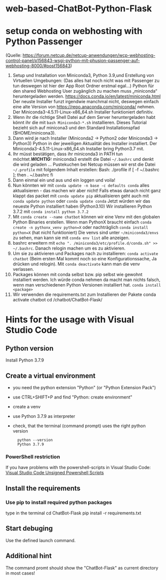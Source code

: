 # web-based-ChatBot-Python-Flask

# setup conda on webhosting with Python Passenger
(Quelle: https://forum.netcup.de/netcup-anwendungen/wcp-webhosting-control-panel/p156843-wsgi-python-mit-phusion-passenger-auf-webhosting-8000/#post156843)
1. Setup und Installation von Miniconda3, Python 3.9,und Erstellung von Virtuellen Umgebungen:
(Das alles hat noch nicht was mit Passenger zu tun deswegen ist hier der App Root Ordner erstmal egal...)
Python für den shared Webhosting User zugänglich zu machen muss „miniconda“ heruntergeladen werden. https://docs.conda.io/en/latest/miniconda.html Der neuste Installer funzt irgendwie manchmal nicht, deswegen einfach eine alte Version von https://repo.anaconda.com/miniconda/ nehmen. Der Miniconda3-4.5.11-Linux-x86_64.sh Installer funktioniert definitiv.
2. Wenn ihr die richtige Shell Datei auf dem Server heruntergeladen habt könnt ihr die mit `bash Miniconda3-*.sh` installieren. Dieses Tutorial bezieht sich auf minicona3 und den Standard Installationspfad ($HOME/minicona3).
3. Dann wird je nach Installer (Miniconda2 -> Python2 oder Miniconda3 -> Python3) Python in der jeweiligen Aktualität des Installer installiert. Der Miniconda3-4.5.11-Linux-x86_64.sh Installer bring Python3.7 mit.
4. Ihr müsst bestätigen, dass ihr miniconda3 in PATH tun möchtet.***WICHTIG:*** miniconda3 erstellt die Datei `~/.bashrc` und denkt die wird geladen … Pustekuchen bei Netcup müssen wir erst die Datei `~/.profile` mit folgendem Inhalt erstellen:
Bash: ./profile
    if [ -f ~/.bashrc ]; then
    . ~/.bashrc
    fi
5. Dann einmal ein und aus und ein loggen und voila!
6. Nun könnten wir mit `conda update -n base -c defaults conda` alles aktualisieren - das machen wir aber nicht!
Falls etwas danach nicht ganz klappt das packet mit `conda update pip` aktualisieren geht auch mit `conda update python` oder `conda update conda`
Jetzt würden wir das neueste Python installiert haben (Python3.10)
Wir installieren Python 3.7.2 mit `conda install python 3.7.2`
7. Mit `conda create --name chatbot` können wir eine Venv mit den globalen Python Binaries erstellen. Wenn man PythonX braucht einfach `conda create -n pythonx_venv python=X` oder nachträglich `conda install python=X` (hat nicht funktioniert)
Die venvs sind unter `~/miniconda3/envs` zu sehen, man kann sie mit `conda env list` alle anzeigen.
8. bashrc erweitern mit `echo ". /miniconda3/etc/profile.d/conda.sh" >> ~/.bashrc`. Danach relogin machen um es zu aktivieren.
9.  Um sie zu aktivieren und Packages nach zu installieren: `conda activate chatbot` (Beim ersten Mal kommt noch so eine Konfigurationssache, Ja drücken und relogin). Mit `conda deactivate` kann man die venv verlassen.
10. Packages können mit conda selbst bzw. pip selbst wie gewohnt installiert werden.
Ich würde conda nehmen da macht man nichts falsch, wenn man verschiedenen Python Versionen installiert hat.
`conda install <package>`
11. Wir verwenden die requirements.txt zum Installieren der Pakete
        conda activate chatbot
        cd /chatbot/ChatBot-Flask/

# Hints for the usage with Visual Studio Code
## Python version
Install Python 3.7.9

## Create a virtual environment
- you need the python extension "Python" (or "Python Extension Pack")
- use CTRL+SHIFT+P and find "Python: create environment"
- create a venv
- use Python 3.7.9 as interpreter
- check, that the terminal (command prompt) uses the right python version

        python --version
        Python 3.7.9

### PowerShell restriction
If you have problems with the powershell-scripts in Visual Studio Code:
[Visual Studio Code Unsigned Powershell Scripts](https://stackoverflow.com/questions/47023796/visual-studio-code-unsigned-powershell-scripts)
## Install the requirements
### Use pip to install required python packages
type in the terminal
    cd ChatBot-Flask
    pip install -r requirements.txt

## Start debuging
Use the defined launch command.

## Additional hint
The command promt should show the "ChatBot-Flask" as current directory in most cases!
